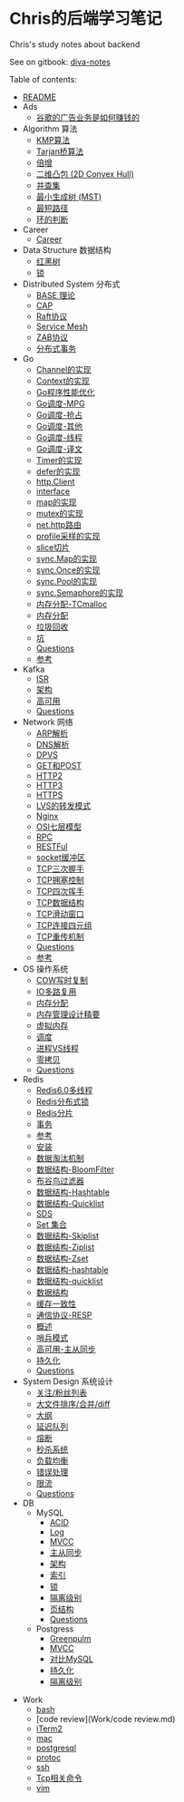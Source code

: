 # Chris的后端学习笔记

Chris's study notes about backend

See on gitbook: [diva-notes](https://wtifs.gitbook.io/diva-notes)


Table of contents:

* [README](README.md)
* Ads
    * [谷歌的广告业务是如何赚钱的](Ads/Google.md)
* Algorithm 算法
    * [KMP算法](Algorithm/KMP算法.md)
    * [Tarjan桥算法](Algorithm/Tarjan桥算法.md)
    * [倍增](Algorithm/倍增.md)
    * [二维凸包 (2D Convex Hull)](Algorithm/凸包.md)
    * [并查集](Algorithm/并查集.md)
    * [最小生成树 (MST)](Algorithm/最小生成树.md)
    * [最短路径](Algorithm/最短路径.md)
    * [环的判断](Algorithm/环的判断.md)
* Career
    * [Career](Career/Career.md)
* Data Structure 数据结构
    * [红黑树](<DataStructure/红黑树.md>)
    * [锁](DataStructure/锁.md)
* Distributed System 分布式
    * [BASE 理论](<DistributedSystem/BASE理论.md>)
    * [CAP](DistributedSystem/CAP.md)
    * [Raft协议](DistributedSystem/Raft协议.md)
    * [Service Mesh](DistributedSystem/服务网格.md)
    * [ZAB协议](DistributedSystem/ZAB协议.md)
    * [分布式事务](DistributedSystem/分布式事务.md)
* Go
    * [Channel的实现](Go/Channel的实现.md)
    * [Context的实现](Go/Context的实现.md)
    * [Go程序性能优化](Go/Go程序性能优化.md)
    * [Go调度-MPG](Go/Go调度-MPG].md)
    * [Go调度-抢占](Go/Go调度-抢占.md)
    * [Go调度-其他](Go/Go调度-其他.md)
    * [Go调度-线程](Go/Go调度-线程.md)
    * [Go调度-译文](Go/Go调度-译文.md)
    * [Timer的实现](Go/Timer的实现.md)
    * [defer的实现](Go/defer的实现.md)
    * [http.Client](Go/http.Client.md)
    * [interface](Go/interface.md)
    * [map的实现](Go/map的实现.md)
    * [mutex的实现](Go/mutex的实现.md)
    * [net.http路由](Go/net.http路由.md)
    * [profile采样的实现](Go/profile采样的实现.md)
    * [slice切片](Go/slice切片.md)
    * [sync.Map的实现](Go/sync.Map的实现.md)
    * [sync.Once的实现](Go/sync.Once的实现.md)
    * [sync.Pool的实现](Go/sync.Pool的实现.md)
    * [sync.Semaphore的实现](Go/sync.Semaphore的实现.md)
    * [内存分配-TCmalloc](Go/内存分配-TCmalloc.md)
    * [内存分配](Go/内存分配.md)
    * [垃圾回收](Go/垃圾回收.md)
    * [坑](Go/坑.md)
    * [Questions](Go/Questions.md)
    * [参考](Go/参考.md)
* Kafka
    * [ISR](Kafka/ISR.md)
    * [架构](kafka/架构.md)
    * [高可用](kafka/高可用.md)
    * [Questions](kafka/Questions.md)
* Network 网络
    * [ARP解析](Network/ARP解析.md)
    * [DNS解析](Network/DNS解析.md)
    * [DPVS](Network/DPVS.md)
    * [GET和POST](Network/GET和POST.md)
    * [HTTP2](Network/Http2.md)
    * [HTTP3](Network/Http3.md)
    * [HTTPS](Network/Https.md)
    * [LVS的转发模式](Network/LVS的转发模式.md)
    * [Nginx](Network/Nginx.md)
    * [OSI七层模型](Network/OSI七层模型.md)
    * [RPC](Network/RPC.md)
    * [RESTFul](Network/RESTFul.md)
    * [socket缓冲区](Network/socket缓冲区.md)
    * [TCP三次握手](Network/TCP三次握手.md)
    * [TCP拥塞控制](Network/TCP拥塞控制.md)
    * [TCP四次挥手](Network/TCP四次挥手.md)
    * [TCP数据结构](Network/TCP数据结构.md)
    * [TCP滑动窗口](Network/TCP滑动窗口.md)
    * [TCP连接四元组](Network/TCP连接四元组.md)
    * [TCP重传机制](Network/TCP重传机制.md)
    * [Questions](Network/Questions.md)
    * [参考](Network/参考.md)
* OS 操作系统
    * [COW写时复制](OS/COW写时复制.md)
    * [IO多路复用](OS/IO多路复用.md)
    * [内存分配](OS/内存分配.md)
    * [内存管理设计精要](OS/内存管理设计精要.md)
    * [虚拟内存](OS/虚拟内存.md)
    * [调度](OS/调度.md)
    * [进程VS线程](OS/进程VS线程g.md)
    * [零拷贝](OS/零拷贝.md)
    * [Questions](OS/Questions.md)
* Redis
    * [Redis6.0多线程](Redis/Redis6.0多线程.md)
    * [Redis分布式锁](Redis/Redis分布式锁.md)
    * [Redis分片](Redis/Redis分片.md)
    * [事务](Redis/事务.md)
    * [参考](Redis/参考.md)
    * [安装](Redis/安装.md)
    * [数据淘汰机制](Redis/数据淘汰机制.md)
    * [数据结构-BloomFilter](Redis/数据结构-BloomFilter.md)
    * [布谷鸟过滤器](Redis/数据结构-CuckooFilter.md)
    * [数据结构-Hashtable](Redis/数据结构-Hashtable.md)
    * [数据结构-Quicklist](Redis/数据结构-Quicklist.md)
    * [SDS](Redis/数据结构-SDS.md)
    * [Set 集合](Redis/数据结构-Set.md)
    * [数据结构-Skiplist](Redis/数据结构-Skiplist.md)
    * [数据结构-Ziplist](Redis/数据结构-Ziplist.md)
    * [数据结构-Zset](Redis/数据结构-Zset.md)
    * [数据结构-hashtable](Redis/数据结构-hashtable.md)
    * [数据结构-quicklist](Redis/数据结构-quicklist.md)
    * [数据结构](Redis/数据结构.md)
    * [缓存一致性](Redis/缓存一致性.md)
    * [通信协议-RESP](Redis/通信协议-RESP.md)
    * [概述](Redis/高可用-Cluster.md)
    * [哨兵模式](Redis/高可用-Sentinel.md)
    * [高可用-主从同步](Redis/高可用-主从同步.md)
    * [持久化](Redis/高可用-持久化.md)
    * [Questions](Redis/Questions.md)
* System Design 系统设计
    * [关注/粉丝列表](<SystemDesign/关注列表.md>)
    * [大文件排序/合并/diff](<SystemDesign/大文件处理.md>)
    * [大纲](<SystemDesign/大纲.md>)
    * [延迟队列](<SystemDesign/延迟队列.md>)
    * [熔断](<SystemDesign/熔断.md>)
    * [秒杀系统](<SystemDesign/秒杀系统.md>)
    * [负载均衡](<SystemDesign/负载均衡.md>)
    * [错误处理](<SystemDesign/错误处理.md>)
    * [限流](<SystemDesign/限流.md>)
    * [Questions](<SystemDesign/Questions.md>)
* DB
    * MySQL
        * [ACID](DB/MySQL/ACID.md)
        * [Log](DB/MySQL/Log.md)
        * [MVCC](DB/MySQL/MVCC.md)
        * [主从同步](DB/MySQL/主从同步.md)
        * [架构](DB/MySQL/架构.md)
        * [索引](DB/MySQL/索引.md)
        * [锁](DB/MySQL/锁.md)
        * [隔离级别](DB/MySQL/隔离级别.md)
        * [页结构](DB/MySQL/页结构.md)
        * [Questions](DB/MySQL/Questions.md)
    * Postgress
        * [Greenpulm](DB/Postgres/Greenpulm.md)
        * [MVCC](DB/Postgres/MVCC.md)
        * [对比MySQL](DB/Postgres/对比MySQL.md)
        * [持久化](DB/Postgres/持久化.md)
        * [隔离级别](DB/Postgres/隔离级别.md)

- Work
  - [bash](Work/bash.md)
  - [code review](Work/code review.md)
  - [iTerm2](Work/iTerm2.md)
  - [mac](Work/mac.md)
  - [postgresql](Work/postgresql.md)
  - [protoc](Work/protoc.md)
  - [ssh](Work/ssh.md)
  - [Tcp相关命令](Work/Tcp相关命令.md)
  - [vim](Work/vim.md)


